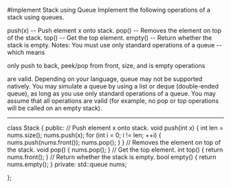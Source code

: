 #Implement Stack using Queue
Implement the following operations of a stack using queues.

push(x) -- Push element x onto stack.
pop() -- Removes the element on top of the stack.
top() -- Get the top element.
empty() -- Return whether the stack is empty.
Notes:
You must use only standard operations of a queue -- which means 

only push to back, peek/pop from front, size, and is empty operations 

are valid.
Depending on your language, queue may not be supported natively. You may simulate a queue by using a list or deque 
(double-ended queue), as long as you use only standard operations of a queue.
You may assume that all operations are valid (for example, no pop or top operations will be called on an empty stack).



---



class Stack {
public:
    // Push element x onto stack.
    void push(int x) {
        int len = nums.size();
        nums.push(x);
        for (int i = 0; i != len; ++i) {
            nums.push(nums.front());
            nums.pop();
        }
    }
    // Removes the element on top of the stack.
    void pop() {
        nums.pop();
    }
    // Get the top element.
    int top() {
        return nums.front();
    }
    // Return whether the stack is empty.
    bool empty() {
        return nums.empty();
    }
private:
    std::queue<int> nums;

};
